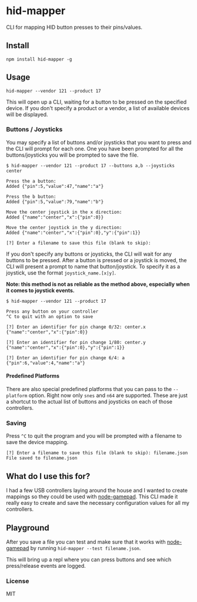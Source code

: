 hid-mapper
==========

CLI for mapping HID button presses to their pins/values.


## Install

`npm install hid-mapper -g`


## Usage

`hid-mapper --vendor 121 --product 17`

This will open up a CLI, waiting for a button to be pressed on the specified device. If you don't specify a product or a vendor, a list of available devices will be displayed.


### Buttons / Joysticks

You may specify a list of buttons and/or joysticks that you want to press and the CLI will prompt for each one. One you have been prompted for all the buttons/joysticks you will be prompted to save the file.

```
$ hid-mapper --vendor 121 --product 17 --buttons a,b --joysticks center

Press the a button:
Added {"pin":5,"value":47,"name":"a"}

Press the b button:
Added {"pin":5,"value":79,"name":"b"}

Move the center joystick in the x direction:
Added {"name":"center","x":{"pin":0}}

Move the center joystick in the y direction:
Added {"name":"center","x":{"pin":0},"y":{"pin":1}}

[?] Enter a filename to save this file (blank to skip):
```

If you don't specify any buttons or joysticks, the CLI will wait for any buttons to be pressed. After a button is pressed or a joystick is moved, the CLI will present a prompt to name that button/joystick. To specify it as a joystick, use the format `joystick_name.[x|y]`.

**Note: this method is not as reliable as the method above, especially when it comes to joystick events.**

```
$ hid-mapper --vendor 121 --product 17

Press any button on your controller
^C to quit with an option to save

[?] Enter an identifier for pin change 0/32: center.x
{"name":"center","x":{"pin":0}}

[?] Enter an identifier for pin change 1/80: center.y
{"name":"center","x":{"pin":0},"y":{"pin":1}}

[?] Enter an identifier for pin change 6/4: a
{"pin":6,"value":4,"name":"a"}
```


#### Predefined Platforms

There are also special predefined platforms that you can pass to the `--platform` option. Right now only `snes` and `n64` are supported. These are just a shortcut to the actual list of buttons and joysticks on each of those controllers.


### Saving

Press `^C` to quit the program and you will be prompted with a filename to save the device mapping.

```
[?] Enter a filename to save this file (blank to skip): filename.json
File saved to filename.json
```


## What do I use this for?

I had a few USB controllers laying around the house and I wanted to create mappings so they could be used with [node-gamepad](https://www.npmjs.org/package/node-gamepad). This CLI made it really easy to create and save the necessary configuration values for all my controllers.


## Playground

After you save a file you can test and make sure that it works with [node-gamepad](https://www.npmjs.org/package/node-gamepad) by running `hid-mapper --test filename.json`.

This will bring up a repl where you can press buttons and see which press/release events are logged.


### License

MIT